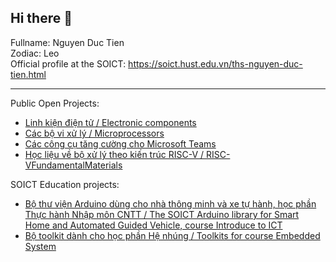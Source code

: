 ## Hi there 👋

Fullname: Nguyen Duc Tien\
Zodiac: Leo\
Official profile at the SOICT: https://soict.hust.edu.vn/ths-nguyen-duc-tien.html

---
Public Open Projects:
- [Linh kiện điện tử / Electronic components](https://neittien0110.github.io/linhkiendientu/)
- [Các bộ vi xử lý / Microprocessors](https://neittien0110.github.io/MCU/)
- [Các công cụ tăng cường cho Microsoft Teams](https://neittien0110.github.io/MSTeamsTools/)
- [Học liệu về bộ xử lý theo kiến trúc RISC-V / RISC-VFundamentalMaterials](https://neittien0110.github.io/RISC-VFundamentalMaterials/)

SOICT Education projects:
- [Bộ thư viện Arduino dùng cho nhà thông minh và xe tự hành, học phần Thực hành Nhập môn CNTT / The SOICT Arduino library for Smart Home and Automated Guided Vehicle, course Introduce to ICT](https://neittien0110.github.io/Soict_IoT_Labs/)
- [Bộ toolkit dành cho học phần Hệ nhúng / Toolkits for course Embedded System](https://neittien0110.github.io/SOICT_HeNhung/)

<!--
**neittien0110/neittien0110** is a ✨ _special_ ✨ repository because its `README.md` (this file) appears on your GitHub profile.

Here are some ideas to get you started:

- 🔭 I’m currently working on ...
- 🌱 I’m currently learning ...
- 👯 I’m looking to collaborate on ...
- 🤔 I’m looking for help with ...
- 💬 Ask me about ...
- 📫 How to reach me: ...
- 😄 Pronouns: ...
- ⚡ Fun fact: ...
-->
